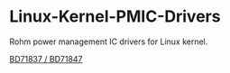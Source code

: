 # Linux-Kernel-PMIC-Drivers
Rohm power management IC drivers for Linux kernel.

[BD71837 / BD71847](https://github.com/RohmSemiconductor/Linux-Kernel-PMIC-Drivers/tree/master/BD718XX)
